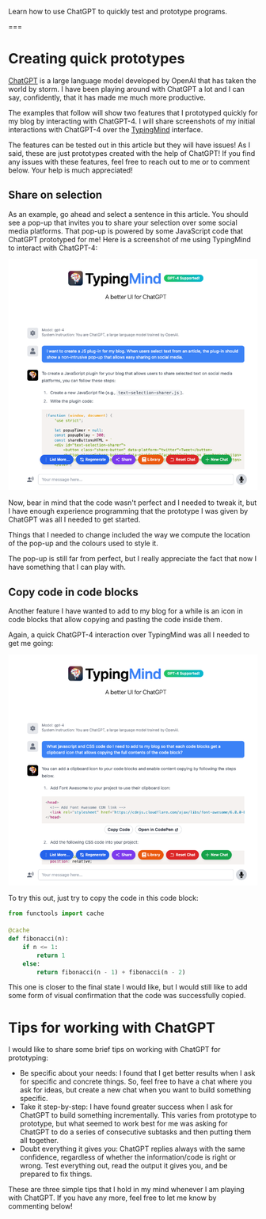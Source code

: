 Learn how to use ChatGPT to quickly test and prototype programs.

===


<script>
(function (window, document) {
    'use strict';
    
    let popupTimer = null;
    const popupDelay = 300;
    const shareButtonsHTML = `
    <div id="text-selection-sharer">
        <button class="share-button" data-platform="twitter"><i class="fa fa-twitter"></i> Tweet this</button>
    </div>`;
    
    document.body.insertAdjacentHTML('beforeend', shareButtonsHTML);
    
    const sharePopup = document.getElementById('text-selection-sharer');
    
    const shareUrls = {
        twitter: (url, text) => `https://twitter.com/share?url=${encodeURIComponent(url)}&text=${encodeURIComponent(text)}`,
    };
    
    function positionPopup(selection) {
        const rect = selection.getRangeAt(0).getBoundingClientRect();
        sharePopup.style.left = `${rect.left}px`;
        sharePopup.style.top = `${rect.top - 20}px`;
    }
    
    function showPopup() {
        sharePopup.classList.add('visible');
    }
    
    function hidePopup() {
        if (popupTimer) {
            clearTimeout(popupTimer);
            popupTimer = null;
        }
        sharePopup.classList.remove('visible');
    }
    
    function onSelection(e) {
        const selection = window.getSelection();
        const selection_text = selection.toString().trim();
        if (selection_text.length > 0) {
            positionPopup(selection);
            showPopup();
            setTextToBeShared(selection_text);
        } else {
            if (!popupTimer) {
                popupTimer = setTimeout(hidePopup, popupDelay);
            }
        }
    }
    
    function setTextToBeShared(selectedText) {
        const currentUrl = window.location.href;

        document.querySelectorAll('.share-button').forEach(button => {
            const platform = button.getAttribute('data-platform');
            const shareUrl = platform === 'twitter' ? shareUrls[platform](currentUrl, selectedText) : shareUrls[platform](currentUrl);
            button.setAttribute('onclick', `window.open('${shareUrl}', '_blank', 'noopener')`);
        });
    }

    // Event listeners
    document.addEventListener('mouseup', onSelection);
    document.addEventListener('touchend', onSelection);
    document.addEventListener('mousedown', () => {
        if (popupTimer) {
            clearTimeout(popupTimer);
            popupTimer = null;
        }
    });

})(window, document);
</script>

<!--
<script>
document.addEventListener("DOMContentLoaded", function () {
  const codeBlocks = document.querySelectorAll("pre > code");

  // Loop over all code blocks
  codeBlocks.forEach((codeBlock) => {
    // Wrap the code block in a container div
    const container = document.createElement("div");
    container.classList.add("code-block-container");

    // Add a clipboard icon to the container
    const clipboard = document.createElement("i");
    clipboard.classList.add("clipboard-icon", "far", "fa-clipboard");
    clipboard.title = "Copy to clipboard";
    container.appendChild(clipboard);

    // Move the code block inside the container
    container.appendChild(codeBlock.cloneNode(true));
    codeBlock.parentElement.replaceChild(container, codeBlock);

    // Copy the code to the clipboard when user clicks the icon
    clipboard.addEventListener("click", () => {
      const range = document.createRange();
      range.selectNodeContents(codeBlock);

      navigator.clipboard.writeText(codeBlock.textContent);
      clipboard.title = "Copied!";
    });

    // Reset the tooltip on icon mouse leave
    clipboard.addEventListener("mouseleave", () => {
      clipboard.title = "Copy to clipboard";
    });
  });
});
</script>
-->
<script>
document.addEventListener("DOMContentLoaded", function() {
const codeBlocks = document.querySelectorAll("pre code");
const copyIcon = `<i class="fas fa-copy" style="position:absolute; top:5px; right:5px; cursor:pointer"></i>`;

codeBlocks.forEach((block) => {
    const wrapper = document.createElement("div");
    wrapper.style.position = "relative";
    block.parentNode.insertBefore(wrapper, block);
    wrapper.appendChild(block);
    wrapper.insertAdjacentHTML("beforeend", copyIcon);
    const icon = wrapper.querySelector(".fa-copy");

    icon.addEventListener("click", () => {
    const tempText = document.createElement("textarea");
    document.body.appendChild(tempText);
    tempText.value = block.textContent;
    tempText.select();
    document.execCommand("copy");
    tempText.remove();

    icon.classList.replace("fa-copy", "fa-check");
    setTimeout(() => {
        icon.classList.replace("fa-check", "fa-copy");
    }, 2000);
    });

    icon.addEventListener("mouseover", () => {
    const tooltip = document.createElement("p");
    tooltip.textContent = "Copy to clipboard";
    tooltip.style.position = "absolute";
    tooltip.style.top = "20px";
    tooltip.style.right = "0";
    tooltip.style.padding = "5px";
    tooltip.style.border = "1px solid #ddd";
    wrapper.appendChild(tooltip);

    icon.addEventListener("mouseout", () => {
        tooltip.remove();
    });
    });
});
});
</script>


<style>
#text-selection-sharer {
    position: fixed;
    display: none;
    padding: 5px;
    background-color: #1DA1F2;
    border-radius: 5px;
    box-shadow: 0 0 10px rgba(0, 0, 0, 0.2);
    z-index: 1000;
}
#text-selection-sharer.visible {
    display: flex;
}
.share-button {
    cursor: pointer;
    background: none;
    border: none;
    font-size: 14px;
    padding: 5px 10px;
    color: #333;
}
.share-button:hover {
    background-color: #f9f9f9;
}

/* Clipboard code blocks styling. */
.code-block-container {
  position: relative;
}

.clipboard-icon {
  position: absolute;
  top: 5px;
  right: 5px;
  cursor: pointer;
  font-size: 20px;
  opacity: 0.7;
}

.clipboard-icon:hover {
  opacity: 1;
}
</style>


# Creating quick prototypes

[ChatGPT] is a large language model developed by OpenAI that has taken the world by storm.
I have been playing around with ChatGPT a lot and I can say, confidently, that it has made me much more productive.

The examples that follow will show two features that I prototyped quickly for my blog by interacting with ChatGPT-4.
I will share screenshots of my initial interactions with ChatGPT-4 over the [TypingMind](https://typingmind.com) interface.

The features can be tested out in this article but they will have issues!
As I said, these are just prototypes created with the help of ChatGPT!
If you find any issues with these features, feel free to reach out to me or to comment below.
Your help is much appreciated!


## Share on selection

As an example, go ahead and select a sentence in this article.
You should see a pop-up that invites you to share your selection over some social media platforms.
That pop-up is powered by some JavaScript code that ChatGPT prototyped for me!
Here is a screenshot of me using TypingMind to interact with ChatGPT-4:

![Screenshot of using the TypingMind interface to interact with ChatGPT-4. The screenshot shows an initial prompt asking for ChatGPT to write a JavaScript plugin for my blog.](_share_plugin.png "Initial ChatGPT-4 prompt asking for a JS plugin to share selected text.")

Now, bear in mind that the code wasn't perfect and I needed to tweak it, but I have enough experience programming that the prototype I was given by ChatGPT was all I needed to get started.

Things that I needed to change included the way we compute the location of the pop-up and the colours used to style it.

The pop-up is still far from perfect, but I really appreciate the fact that now I have something that I can play with.


## Copy code in code blocks

Another feature I have wanted to add to my blog for a while is an icon in code blocks that allow copying and pasting the code inside them.

Again, a quick ChatGPT-4 interaction over TypingMind was all I needed to get me going:

![Screenshot of using the TypingMind interface to interact with ChatGPT-4. The screenshot shows an initial prompt asking for ChatGPT to write the JavaScript and CSS code needed to allow copying the contents of code blocks on my blog."](_copy_code_blocks.png "Initial ChatGPT-4 prompt to enable copying contents of code blocks.")

To try this out, just try to copy the code in this code block:

```py
from functools import cache

@cache
def fibonacci(n):
    if n <= 1:
        return 1
    else:
        return fibonacci(n - 1) + fibonacci(n - 2)
```

This one is closer to the final state I would like, but I would still like to add some form of visual confirmation that the code was successfully copied.


# Tips for working with ChatGPT

I would like to share some brief tips on working with ChatGPT for prototyping:

 - Be specific about your needs: I found that I get better results when I ask for specific and concrete things.
 So, feel free to have a chat where you ask for ideas, but create a new chat when you want to build something specific.
 - Take it step-by-step: I have found greater success when I ask for ChatGPT to build something incrementally.
 This varies from prototype to prototype, but what seemed to work best for me was asking for ChatGPT to do a series of consecutive subtasks and then putting them all together.
 - Doubt everything it gives you: ChatGPT replies always with the same confidence, regardless of whether the information/code is right or wrong.
 Test everything out, read the output it gives you, and be prepared to fix things.

These are three simple tips that I hold in my mind whenever I am playing with ChatGPT.
If you have any more, feel free to let me know by commenting below!

[ChatGPT]: https://chat.openai.com

